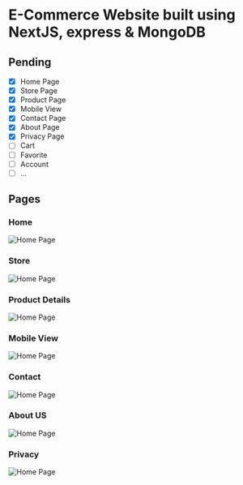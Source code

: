 # E-Commerce Website built using NextJS, express & MongoDB

## Pending

- [x] Home Page
- [x] Store Page
- [x] Product Page
- [x] Mobile View
- [x] Contact Page
- [x] About Page
- [x] Privacy Page
- [ ] Cart
- [ ] Favorite
- [ ] Account
- [ ] ...

## Pages

### Home

![Home Page](Images/home.jpeg "Home Page")

### Store

![Home Page](Images/store.jpeg "Store Page")

### Product Details

![Home Page](Images/product.jpeg "Product Page")

### Mobile View

![Home Page](Images/mobileview.jpeg "Mobile View")

### Contact

![Home Page](Images/contact.jpeg "Contact Page")

### About US

![Home Page](Images/aboutus.jpeg "About Page")

### Privacy

![Home Page](Images/privacy.jpeg "Privacy Page")
